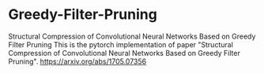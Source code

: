 # Greedy-Filter-Pruning
Structural Compression of Convolutional Neural Networks Based on Greedy Filter Pruning
This is the pytorch implementation of paper "Structural Compression of Convolutional Neural Networks Based on Greedy Filter Pruning". 
https://arxiv.org/abs/1705.07356
